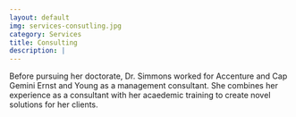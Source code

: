 ```yaml
---
layout: default
img: services-consutling.jpg
category: Services
title: Consulting
description: |
---
```

Before pursuing her doctorate, Dr. Simmons worked for Accenture and Cap Gemini Ernst and Young as a management consultant. She combines her experience as a consultant with her acaedemic training to create novel solutions for her clients.
